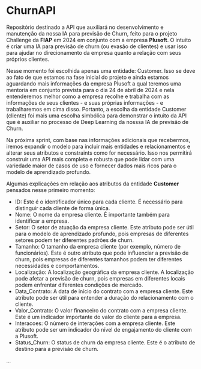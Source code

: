 # ChurnAPI
Repositório destinado a API que auxiliará no desenvolvimento e manutenção da nossa IA para previsão de Churn, feito para o projeto Challenge da **FIAP** em 2024 em conjunto com a empresa **Plusoft**. O intuito é criar uma IA para previsão de churn (ou evasão de clientes) e usar isso para ajudar no direcionamento da empresa quanto a relação com seus próprios clientes.

Nesse momento foi escolhida apenas uma entidade: Customer. Isso se deve ao fato de que estamos na fase inicial do projeto e ainda estamos aguardando mais informações da empresa Plusoft a qual teremos uma mentoria em conjunto prevista para o dia 24 de abril de 2024 e nela entenderemos melhor como a empresa recolhe e trabalha com as informações de seus clientes - e suas próprias informações - e trabalharemos em cima disso. Portanto, a escolha da entidade Customer (cliente) foi mais uma escolha simbólica para demonstrar o intuito da API que é auxiliar no processo de Deep Learning da nosssa IA de previsão de Churn.

Na próxima sprint, com base nas informações adicionais que recebermos, iremos expandir o modelo para incluir mais entidades e relacionamentos e alterar seus atributos e constraints como for necessário. Isso nos permitirá construir uma API mais completa e robusta que pode lidar com uma variedade maior de casos de uso e fornecer dados mais ricos para o modelo de aprendizado profundo.

Algumas explicações em relação aos atributos da entidade **Customer** pensados nesse primeiro momento:

* ID: Este é o identificador único para cada cliente. É necessário para distinguir cada cliente de forma única.
* Nome: O nome da empresa cliente. É importante também para identificar a empresa.
* Setor: O setor de atuação da empresa cliente. Este atributo pode ser útil para o modelo de aprendizado profundo, pois empresas de diferentes setores podem ter diferentes padrões de churn.
* Tamanho: O tamanho da empresa cliente (por exemplo, número de funcionários). Este é outro atributo que pode influenciar a previsão de churn, pois empresas de diferentes tamanhos podem ter diferentes necessidades e comportamentos.
* Localização: A localização geográfica da empresa cliente. A localização pode afetar a previsão de churn, pois empresas em diferentes locais podem enfrentar diferentes condições de mercado.
* Data_Contrato: A data de início do contrato com a empresa cliente. Este atributo pode ser útil para entender a duração do relacionamento com o cliente.
* Valor_Contrato: O valor financeiro do contrato com a empresa cliente. Este é um indicador importante do valor do cliente para a empresa.
* Interacoes: O número de interações com a empresa cliente. Este atributo pode ser um indicador do nível de engajamento do cliente com a Plusoft.
* Status_Churn: O status de churn da empresa cliente. Este é o atributo de destino para a previsão de churn.

...

